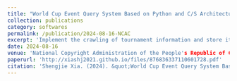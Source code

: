 ```yaml
---
title: "World Cup Event Query System Based on Python and C/S Architecture V1.0"
collection: publications
category: softwares
permalink: /publication/2024-08-16-NCAC
excerpt: 'Implement the crawling of tournament information and store it in the database, implement the client-side function of adding, deleting, changing and checking, use PyQt to design the user interface and improve the response speed through multi-threading, and use Socket for network communication.'
date: 2024-08-16
venue: 'National Copyright Administration of the People's Republic of China (NCAC)'
paperurl: 'http://xiashj2021.github.io/files/876836337110601728.pdf'
citation: 'Shengjie Xia. (2024). &quot;World Cup Event Query System Based on Python and C/S Architecture V1.0.&quot; <i>National Copyright Administration of the People&aposs Republic of China (NCAC)</i>. CN Software No. 2024SR1199097.'
---
```


<!--
The contents above will be part of a list of publications, if the user clicks the link for the publication than the contents of section will be rendered as a full page, allowing you to provide more information about the paper for the reader. When publications are displayed as a single page, the contents of the above "citation" field will automatically be included below this section in a smaller font.
-->
